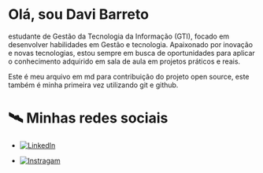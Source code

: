 #  Olá, sou Davi Barreto
estudante de Gestão da Tecnologia da Informação (GTI), focado em desenvolver habilidades em Gestão e tecnologia. Apaixonado por inovação e novas tecnologias, estou sempre em busca de oportunidades para aplicar o conhecimento adquirido em sala de aula em projetos práticos e reais.

Este é meu arquivo em md para contribuição do projeto open source, este também é minha primeira vez utilizando git e github.

# 🛰 Minhas redes sociais

- [![LinkedIn](https://img.shields.io/badge/LinkedIn-000?style=for-the-badge&logo=linkedin&logoColor=0E76A8)](https://www.linkedin.com/in/davi-souza-barreto-aa9250163/)
  
- [![Instragam](https://img.shields.io/badge/Instragram-000?style=for-the-badge&logo=Instagram)](https://www.instagram.com/davisouzabarreto/)


